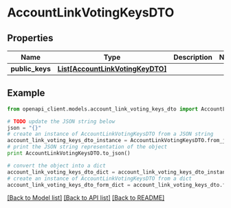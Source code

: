# AccountLinkVotingKeysDTO


## Properties

Name | Type | Description | Notes
------------ | ------------- | ------------- | -------------
**public_keys** | [**List[AccountLinkVotingKeyDTO]**](AccountLinkVotingKeyDTO.md) |  | 

## Example

```python
from openapi_client.models.account_link_voting_keys_dto import AccountLinkVotingKeysDTO

# TODO update the JSON string below
json = "{}"
# create an instance of AccountLinkVotingKeysDTO from a JSON string
account_link_voting_keys_dto_instance = AccountLinkVotingKeysDTO.from_json(json)
# print the JSON string representation of the object
print AccountLinkVotingKeysDTO.to_json()

# convert the object into a dict
account_link_voting_keys_dto_dict = account_link_voting_keys_dto_instance.to_dict()
# create an instance of AccountLinkVotingKeysDTO from a dict
account_link_voting_keys_dto_form_dict = account_link_voting_keys_dto.from_dict(account_link_voting_keys_dto_dict)
```
[[Back to Model list]](../README.md#documentation-for-models) [[Back to API list]](../README.md#documentation-for-api-endpoints) [[Back to README]](../README.md)


